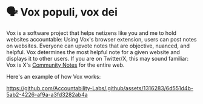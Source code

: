 # 🗣️ Vox populi, vox dei

Vox is a software project that helps netizens like you and me to hold websites accountable:
Using Vox's browser extension,
users can post notes on websites.
Everyone can upvote notes that are objective, nuanced, and helpful.
Vox determines the most helpful note for a given website and displays it to other users.
If you are on Twitter/X, this may sound familiar:
Vox is X's
[Community Notes](https://communitynotes.twitter.com/guide/en/about/introduction)
for the entire web.

Here's an example of how Vox works:

https://github.com/Accountability-Labs/.github/assets/1316283/6d551d4b-5ab2-4226-af9a-a3fd3282ab4a
